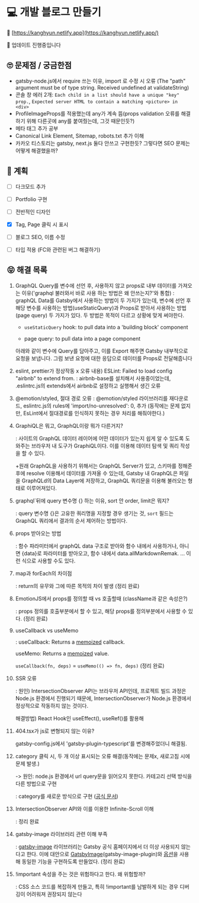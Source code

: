 # 💻 개발 블로그 만들기

👀 [https://kanghyun.netlify.app](https://kanghyun.netlify.app/)

🔨 업데이트 진행중입니다



## 🙄 문제점 / 궁금한점

- gatsby-node.js에서 require 쓰는 이유, import 로 수정 시 오류 (The "path" argument must be of type string. Received undefined at validateString)
- 콘솔 창 에러 2개: `Each child in a list should have a unique "key" prop.`, `Expected server HTML to contain a matching <picture> in <div>`
- ProfileImageProps를 적용했는데 any가 계속 뜸(props validation 오류를 해결하기 위해 다른곳에 any를 붙여줬는데, 그것 때문인듯?)
- 메타 태그 추가 공부
- Canonical Link Element, Sitemap, robots.txt 추가 이해
- 카카오 티스토리는 gatsby, next.js 둘다 안쓰고 구현한듯? 그렇다면 SEO 문제는 어떻게 해결했을까?



## 🧐 계획

- [ ] 다크모드 추가
- [ ] Portfolio 구현

- [ ] 전반적인 디자인


- [x] Tag, Page 클릭 시 표시

- [ ] 블로그 SEO, 이름 수정

- [ ] 타입 적용 (FC와 관련된 버그 해결하기)

  


## 😝 해결 목록

1. GraphQL Query를 변수에 선언 후, 사용하지 않고 props로 내부 데이터를 가져오는 이유('graphql 불러와서 바로 사용 하는 방법은 왜 안쓰는지?'와 통합)
   : graphQL Data를 Gatsby에서 사용하는 방법이 두 가지가 있는데, 변수에 선언 후 해당 변수를 사용하는 방법(useStaticQuery)과 Props로 받아서 사용하는 방법(page query) 두 가지가 있다. 두 방법은 목적이 다르고 상황에 맞게 써야한다.

   - `useStaticQuery` hook: to pull data into a 'building block' component
   
   - page query: to pull data into a page component
   
   아래와 같이 변수에 Query를 담아주고, 이를 Export 해주면 Gatsby 내부적으로 요청을 보냅니다. 그럼 보낸 요청에 대한 응답으로 데이터를 Props로 전달해줍니다
   
2. eslint, prettier가 정상작동 x
   오류 내용) ESLint: Failed to load config "airbnb" to extend from. 
   : airbnb-base를 설치해서 사용중이었는데, .eslintrc.js의 extends에서 airbnb로 설정하고 실행해서 생긴 오류

3. @emotion/styled, 절대 경로 오류
   : @emotion/styled 라이브러리를 재다운로드, eslintrc.js의 rules에 'import/no-unresolved': 0, 추가 (동작에는 문제 없지만, EsLint에서 절대경로를 인식하지 못하는 경우 처리를 해줘야한다.)

4. GraphiQL은 뭐고, GraphQL이랑 뭐가 다른거지?

   : 사이트의 GraphQL 데이터 레이어에 어떤 데이터가 있는지 쉽게 알 수 있도록 도와주는 브라우저 내 도구가 GraphiQL이다. 이를 이용해 데이터 탐색 및 쿼리 작성을 할 수 있다.

   +원래 GraphQL을 사용하기 위해서는 GraphQL Server가 있고, 스키마를 정해준 후에 resolve 이용해서 데이터를 가져올 수 있는데, Gatsby 내 GraphQL은 파일을 GraphQLd의 Data Layer에 저장하고, GraphQL 쿼리문을 이용해 불러오는 형태로 이루어져있다.

5. graphql`뒤에 query 변수명 {} 하는 이유, sort 안 order, limit은 뭐지?

   : query 변수명 {}은 고유한 쿼리명을 지정할 경우 생기는 것, `sort` 필드는 GraphQL 쿼리에서 결과의 순서 제어하는 방법이다.

6. props 받아오는 방법

   : 함수 파라미터에서 graphQL data 구조로 받아와 함수 내에서 사용하거나, 아니면 {data}로 파라미터를 받아오고, 함수 내에서 data.allMarkdownRemak. ... 이런 식으로 사용할 수도 있다. 

7. map과 forEach의 차이점

   : return의 유무와 그에 따른 목적의 차이 발생 (정리 완료)

8. EmotionJS에서 props를 정의할 때 vs 호출할때 (className과 같은 속성은?)

   : props 정의를 호출부분에서 할 수 있고, 해당 props를 정의부분에서 사용할 수 있다. (정리 완료)

9. useCallback vs useMemo

   : useCallback: Returns a [memoized](https://en.wikipedia.org/wiki/Memoization) callback.

     useMemo: Returns a [memoized](https://en.wikipedia.org/wiki/Memoization) value.

   `useCallback(fn, deps)` = `useMemo(() => fn, deps)`  (정리 완료)

10. SSR 오류

    : 원인) IntersectionObserver API는 브라우저 API인데, 프로젝트 빌드 과정은 Node.js 환경에서 진행되기 때문에, IntersectionObserver가 Node.js 환경에서 정상적으로 작동하지 않는 것이다.

    해결방법) React Hook인 useEffect(), useRef()를 활용해 

11. 404.tsx가 js로 변형되지 않는 이유?

    gatsby-config.js에서 'gatsby-plugin-typescript'를 변경해주었더니 해결됨.

12. category 클릭 시, 두 개 이상 표시되는 오류 해결(동작에는 문제x, 새로고침 시에 문제 발생.) 

    -> 원인: node.js 환경에서 url query문을 읽어오지 못한다. 카테고리 선택 방식을 다른 방법으로 구현

    : category를 새로운 방식으로 구현 ([공식 문서](https://www.gatsbyjs.com/docs/adding-tags-and-categories-to-blog-posts/))

13. IntersectionObserver API와 이를 이용한 Infinite-Scroll 이해

    : 정리 완료

14. gatsby-image 라이브러리 관련 이해 부족

    : [gatsby-image](https://www.gatsbyjs.com/plugins/gatsby-image/) 라이브러리는 Gatsby 공식 홈페이지에서 더 이상 사용되지 않는다고 한다. 이에 대안으로 [GatsbyImage](https://www.gatsbyjs.com/docs/tutorial/part-7/ )(gatsby-image-plugin)와 [옵션](https://www.gatsbyjs.com/docs/reference/built-in-components/gatsby-plugin-image/#image-options)을 사용해 동일한 기능을 구현하도록 만들었다. (정리 완료)
    
15. !important 속성을 주는 것은 위험하다고 한다. 왜 위험할까?

    : CSS 소스 코드를 복잡하게 만들고, 특히 !important를 남발하게 되는 경우 디버깅이 어려워져 권장되지 않는다